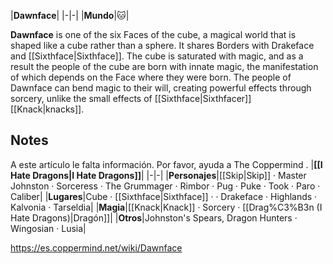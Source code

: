 |**Dawnface**|
|-|-|
|**Mundo**|🐱︎|

**Dawnface** is one of the six Faces of the cube, a magical world that is shaped like a cube rather than a sphere. It shares Borders with Drakeface and [[Sixthface\|Sixthface]].
The cube is saturated with magic, and as a result the people of the cube are born with innate magic, the manifestation of which depends on the Face where they were born. The people of Dawnface can bend magic to their will, creating powerful effects through sorcery, unlike the small effects of [[Sixthface\|Sixthfacer]] [[Knack\|knacks]].

## Notes

A este artículo le falta información. Por favor, ayuda a The Coppermind .
|**[[I Hate Dragons\|I Hate Dragons]]**|
|-|-|
|**Personajes**|[[Skip\|Skip]] · Master Johnston · Sorceress · The Grummager · Rimbor · Pug · Puke · Took · Paro · Caliber|
|**Lugares**|Cube · [[Sixthface\|Sixthface]] ·  · Drakeface · Highlands · Kalvonia · Tarseldia|
|**Magia**|[[Knack\|Knack]] · Sorcery · [[Drag%C3%B3n (I Hate Dragons)\|Dragón]]|
|**Otros**|Johnston's Spears, Dragon Hunters · Wingosian · Lusia|



https://es.coppermind.net/wiki/Dawnface